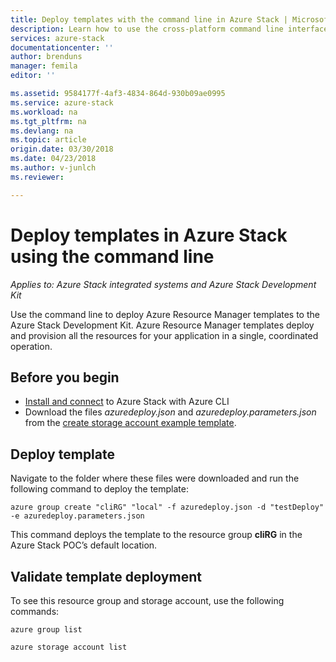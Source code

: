 ```yaml
---
title: Deploy templates with the command line in Azure Stack | Microsoft Docs
description: Learn how to use the cross-platform command line interface (CLI) to deploy templates to Azure Stack.
services: azure-stack
documentationcenter: ''
author: brenduns
manager: femila
editor: ''

ms.assetid: 9584177f-4af3-4834-864d-930b09ae0995
ms.service: azure-stack
ms.workload: na
ms.tgt_pltfrm: na
ms.devlang: na
ms.topic: article
origin.date: 03/30/2018
ms.date: 04/23/2018
ms.author: v-junlch
ms.reviewer:

---
```

# Deploy templates in Azure Stack using the command line

*Applies to: Azure Stack integrated systems and Azure Stack Development Kit*

Use the command line to deploy Azure Resource Manager templates to the Azure Stack Development Kit. Azure Resource Manager templates deploy and provision all the resources for your application in a single, coordinated operation.

## Before you begin
 - [Install and connect](azure-stack-version-profiles-azurecli2.md) to Azure Stack with Azure CLI
 - Download the files *azuredeploy.json* and *azuredeploy.parameters.json* from the [create storage account example template](https://github.com/Azure/AzureStack-QuickStart-Templates/tree/master/101-create-storage-account).
 
## Deploy template
Navigate to the folder where these files were downloaded and run the following command to deploy the template:

    azure group create "cliRG" "local" -f azuredeploy.json -d "testDeploy" -e azuredeploy.parameters.json

This command deploys the template to the resource group **cliRG** in the Azure Stack POC’s default location.

## Validate template deployment
To see this resource group and storage account, use the following commands:

    azure group list

    azure storage account list





<!-- Update_Description: link update -->